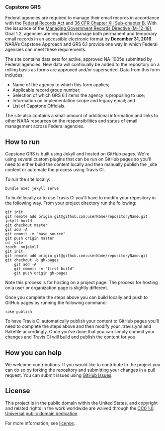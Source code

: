 ### Capstone GRS

Federal agencies are required to manage their email records in accordance with the [Federal Records Act](http://www.archives.gov/about/laws/fed-agencies.html) and [36 CFR Chapter XII Sub-chapter B](http://www.archives.gov/global-pages/exit.html?link=http://www.ecfr.gov/cgi-bin/text-idx?SID=a09457164851e8c5d055cbe8bcc26369&node=36:3.0.10.2.10&rgn=div5).  With the issuance of the [Managing Government Records Directive (M-12-18)](http://www.archives.gov/global-pages/exit.html?link=http://www.whitehouse.gov/sites/default/files/omb/memoranda/2012/m-12-18.pdf), Goal 1.2, agencies are required to manage both permanent and temporary email records in an accessible electronic format by **December 31, 2016**. NARA’s Capstone Approach and GRS 6.1 provide one way in which Federal agencies can meet these requirements.

The site contains data sets for active, approved NA-1005s submitted by Federal agencies. New data will continually be added to the repository on a rolling basis as forms are approved and/or superseded. Data from this form includes: 

* Name of the agency to which this form applies; 
* Applicable record group number; 
* Selection of which GRS 6.1 items the agency is proposing to use;
* Information on implementation scope and legacy email; and
* List of Capstone Officials.

The site also contains a small amount of additional information and links to other NARA resources on the responsibilities and status of email management across Federal agencies.

## How to run

Capstone GRS is built using Jekyll and hosted on GitHub pages. We're using several custom plugins that can be run on GitHub pages so you'll need to either build the content locally and then manually publish the _site content or automate the process using Travis CI.

To run the site locally:

    bundle exec jekyll serve

To build locally or to use Travis CI you'll have to modify your repository in the following way. From your project directory run the following:

    git init
    git remote add origin git@github.com:userName/repositoryName.git
    jekyll build
    git checkout master
    git add -A
    git commit -m "base source"
    git push origin master
    cd _site
    touch .nojekyll
    git init
    git remote add origin git@github.com:userName/repositoryName.git
    git checkout -b gh-pages
		git add -A
		git commit -m "first build"
		git push origin gh-pages

Note this process is for hosting on a project page. The process for hosting on a user or organization page is slightly different. 

Once you complete the steps above you can build locally and push to GitHub pages by running the following command:

    rake publish

To have Travis CI automatically publish your content to GitHub pages you'll need to complete the steps above and then modify your .travis.yml and Rakefile accordingly. Once you've done that you can simply commit your changes and Travis CI will build and publish the content for you. 

## How you can help

We welcome contributions. If you would like to contribute to the project you can do so by forking the repository and submitting your changes in a pull request. You can submit issues using [GitHub Issues](https://github.com/naffis/capstone-grs/issues).

## License

This project is in the public domain within the United States, and
copyright and related rights in the work worldwide are waived through
the [CC0 1.0 Universal public domain dedication](https://creativecommons.org/publicdomain/zero/1.0/).

For more information, see [license](https://github.com/naffis/capstone-grs/blob/master/LICENSE.md).